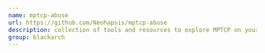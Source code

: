 ```yaml
---
name: mptcp-abuse
url: https://github.com/Neohapsis/mptcp-abuse
description: collection of tools and resources to explore MPTCP on your network. Initially released at Black Hat USA 2014. URL : https://github.com/Neohapsis/mptcp-abuse Groups : blackarch blackarch-networking blackarch-recon blackarch-scanner
group: blackarch
---
```

